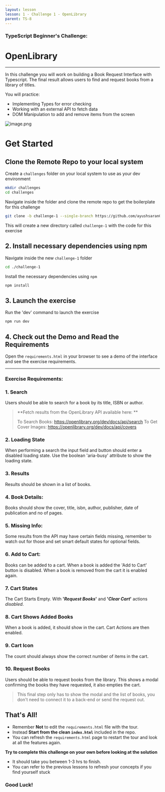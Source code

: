 ```yaml
---
layout: lesson
lesson: 1 - Challenge 1 - OpenLibrary
parent: TS-8
---
```


### TypeScript Beginner's Challenge:

# OpenLibrary

---

In this challenge you will work on building a Book Request Interface with Typescript. The final result allows users to find and request books from a library of titles.

You will practice:

- Implementing Types for error checking
- Working with an external API to fetch data
- DOM Manipulation to add and remove items from the screen

![image.png](https://i.postimg.cc/0yMhKg8P/image.png)

# Get Started

## Clone the Remote Repo to your local system

Create a `challenges` folder on your local system to use as your dev environment

```bash
mkdir challenges
cd challenges
```

Navigate inside the folder and clone the remote repo to get the boilerplate for this challenge

```bash
git clone -b challenge-1 --single-branch https://github.com/ayushsaranGithuB/typescript-challenges.git ./challenge-1
```

This will create a new directory called `challenge-1` with the code for this exercise

## 2. Install necessary dependencies using npm

Navigate inside the new `challenge-1` folder

```bash
cd ./challenge-1
```

Install the necessary dependencies using `npm`

```bash
npm install
```

## 3. Launch the exercise

Run the 'dev' command to launch the exercise

```bash
npm run dev
```

## 4. Check out the Demo and Read the Requirements

Open the `requirements.html` in your browser to see a demo of the interface and see the exercise requirements.

---

### Exercise Requirements:

### 1. Search

Users should be able to search for a book by its title, ISBN or author.

> **Fetch results from the OpenLibrary API available here: **
>
> To Search Books: https://openlibrary.org/dev/docs/api/search To Get Cover Images: https://openlibrary.org/dev/docs/api/covers

### 2. Loading State

When performing a search the input field and button should enter a disabled loading state. Use the boolean 'aria-busy' attribute to show the loading state.

### 3. Results

Results should be shown in a list of books.

### 4. Book Details:

Books should show the cover, title, isbn, author, publisher, date of publication and no of pages.

### 5. Missing Info:

Some results from the API may have certain fields missing, remember to watch out for those and set smart default states for optional fields.

### 6. Add to Cart:

Books can be added to a cart. When a book is added the 'Add to Cart' button is disabled. When a book is removed from the cart it is enabled again.

### 7. Cart States

The Cart Starts Empty. With **'_Request Books_'** and **'_Clear Cart_'** actions _disabled_.

### 8. Cart Shows Added Books

When a book is added, it should show in the cart. Cart Actions are then enabled.

### 9. Cart Icon

The count should always show the correct number of items in the cart.

### 10. Request Books

Users should be able to request books from the library. This shows a modal confirming the books they have requested, it also empties the cart.

> This final step only has to show the modal and the list of books, you don't need to connect it to a back-end or send the request out.

## **That's All!**

- Remember **Not** to edit the `requirements.html` file with the tour.
- Instead **Start from the clean `index.html`** included in the repo.
- You can refresh the `requirements.html` page to restart the tour and look at all the features again.

**Try to complete this challenge on your own before looking at the solution**

- It should take you between 1-3 hrs to finish.
- You can refer to the previous lessons to refresh your concepts if you find yourself stuck

### Good Luck!
